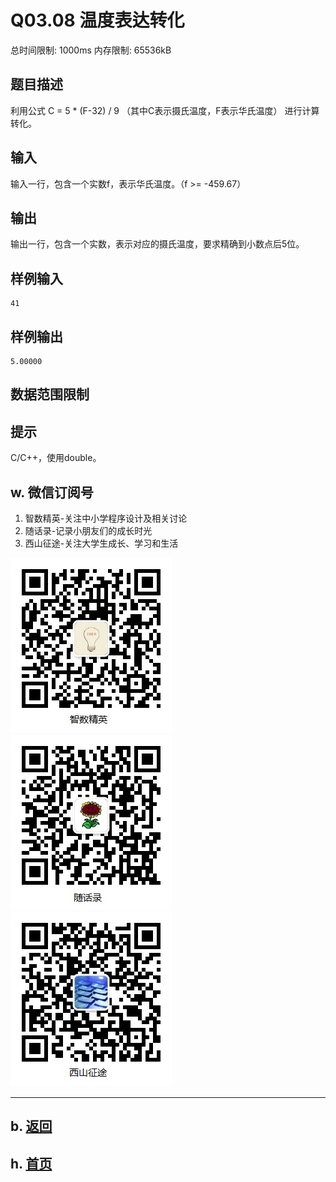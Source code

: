 # Q03.08 温度表达转化

总时间限制: 1000ms 内存限制: 65536kB

## 题目描述

利用公式 C = 5 * (F-32) / 9 （其中C表示摄氏温度，F表示华氏温度） 进行计算转化。

## 输入

输入一行，包含一个实数f，表示华氏温度。（f >= -459.67）

## 输出

输出一行，包含一个实数，表示对应的摄氏温度，要求精确到小数点后5位。

## 样例输入

    41

## 样例输出

    5.00000

## 数据范围限制

## 提示
   
C/C++，使用double。

## w. 微信订阅号

1. 智数精英-关注中小学程序设计及相关讨论
2. 随话录-记录小朋友们的成长时光
3. 西山征途-关注大学生成长、学习和生活

![欢迎关注“智数精英”订阅号](../../assets/me/img/idea8.jpg)
![欢迎关注“随话录”订阅号](../../assets/me/img/shl8.jpg)
![欢迎关注“西山征途”订阅号](../../assets/me/img/xszt8.jpg)

----------

## b. [返回](../)
    
## h. [首页](../../)


